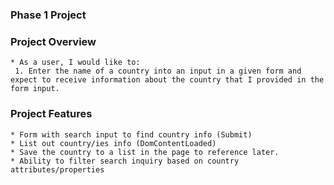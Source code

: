 ### Phase 1 Project  ###

### Project Overview
    * As a user, I would like to:
     1. Enter the name of a country into an input in a given form and expect to receive information about the country that I provided in the form input.



### Project Features
    * Form with search input to find country info (Submit)
    * List out country/ies info (DomContentLoaded)
    * Save the country to a list in the page to reference later.
    * Ability to filter search inquiry based on country attributes/properties